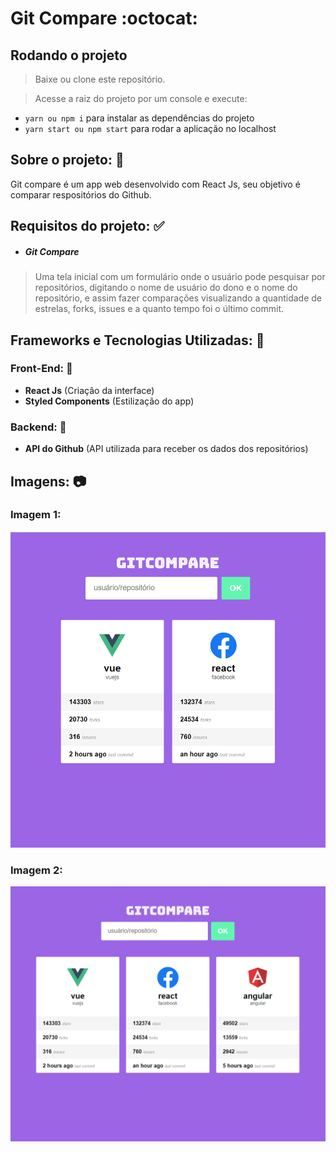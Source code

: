 # Git Compare :octocat:

## Rodando o projeto

> Baixe ou clone este repositório.

> Acesse a raiz do projeto por um console e execute:

- `yarn ou npm i` para instalar as dependências do projeto
- `yarn start ou npm start` para rodar a aplicação no localhost

## Sobre o projeto: 📃

Git compare é um app web desenvolvido com React Js, seu objetivo é comparar respositórios do Github.

## Requisitos do projeto: ✅

- ##### Git Compare

> Uma tela inicial com um formulário onde o usuário pode pesquisar por repositórios, digitando o nome de usuário do dono e o nome do repositório, e assim fazer comparações visualizando a quantidade de estrelas, forks, issues e a quanto tempo foi o último commit.

## Frameworks e Tecnologias Utilizadas: 🌌

### Front-End: 🎨

- <strong>React Js</strong> (Criação da interface)
- <strong>Styled Components</strong> (Estilização do app)

### Backend: 💾

- <strong>API do Github</strong> (API utilizada para receber os dados dos repositórios)

## Imagens: 📷

### <strong>Imagem 1:</strong>
![Imagem 1](./src/assets/imagem-1.png)

### <strong>Imagem 2:</strong>
![Imagem 1](./src/assets/imagem-2.png)
